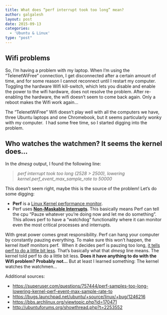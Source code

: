 ```yaml
---
title: What does “perf interrupt took too long” mean?
author: galgalesh
layout: post
date: 2015-09-13
categories:
  - 'Ubuntu & Linux'
type: "post"
---
```


## Wifi problems

So, I&#8217;m having a problem with my laptop. When I&#8217;m using the &#8220;TelenetWiFree&#8221; connection, I get disconnected after a certain amount of time, and for some reason I cannot reconnect until I restart my computer. Toggling the hardware Wifi kill-switch, which lets you disable and enable the power to the wifi hardware, does not resolve the problem. After re-enabling the hardware, the wifi doesn&#8217;t seem to come back again. Only a reboot makes the Wifi work again&#8230;

The &#8220;TelenetWiFree&#8221; Wifi doesn&#8217;t play well with all the computers we have, three Ubuntu laptops and one Chromebook, but it seems particularly wonky with my computer.  I had some free time, so I started digging into the problem.

## Who watches the watchmen? It seems the kernel does&#8230;

In the _dmesg_ output, I found the following line:

> _perf interrupt took too long (2528 > 2500), lowering kernel.perf\_event\_max\_sample\_rate to 50000_

This doesn&#8217;t seem right, maybe this is the source of the problem! Let&#8217;s do some digging:

  * **Perf** is a [Linux Kernel performance monitor][1].
  * Perf uses **[Non-Maskable Interrupts][2]**. This basically means Perf can tell the cpu &#8220;Pauze whatever you&#8217;re doing now and let me do something&#8221;. This allows perf to have a &#8220;watchdog&#8221; functionality where it can monitor even the most critical processes and interrupts.

With great power comes great responsibility. Perf can hang your computer by constantly pauzing everything. To make sure this won&#8217;t happen, the kernel itself monitors perf.  When it decides perf is pauzing too long, [it tells perf to do a little bit less][3]. That&#8217;s basically what that _dmesg_ line means. The kernel told perf to do a little bit less. **Does it have anything to do with the Wifi problem? Probably not&#8230;** But at least I learned something: The kernel watches the watchmen&#8230;

Additional sources:

  * <https://superuser.com/questions/757444/perf-samples-too-long-lowering-kernel-perf-event-max-sample-rate-to>
  * <https://bugs.launchpad.net/ubuntu/+source/linux/+bug/1246216>
  * <https://bbs.archlinux.org/viewtopic.php?id=170471>
  * <http://ubuntuforums.org/showthread.php?t=2253552>

 [1]: https://en.wikipedia.org/wiki/Perf_(Linux)
 [2]: http://x86vmm.blogspot.nl/2005/10/linux-nmis-on-intel-64-bit-hardware.html
 [3]: https://lkml.org/lkml/2013/5/29/640
